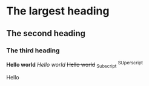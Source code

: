 # The largest heading
## The second heading
### The third heading

**Hello world**
*Hello world*
~~Hello world~~
<sub>Subscript</sub>
<sup>SUperscript</sup>

<!DOCTYPE>
<html>
  <head>
    <title>This is the title</title>
  </head>
  <body>
    <div>
      <p>Hello</p>
    </div>
  </body>
</html>

